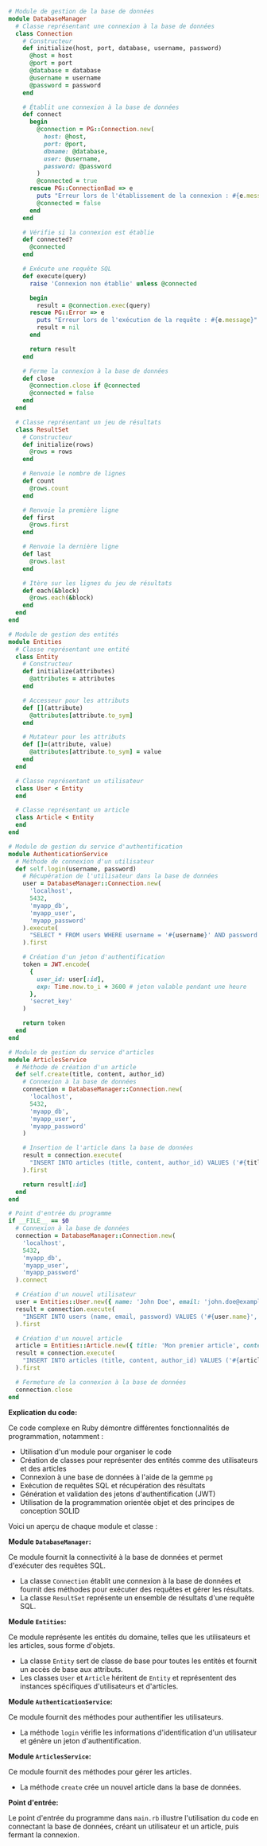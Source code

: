 ```ruby
# Module de gestion de la base de données
module DatabaseManager
  # Classe représentant une connexion à la base de données
  class Connection
    # Constructeur
    def initialize(host, port, database, username, password)
      @host = host
      @port = port
      @database = database
      @username = username
      @password = password
    end

    # Établit une connexion à la base de données
    def connect
      begin
        @connection = PG::Connection.new(
          host: @host,
          port: @port,
          dbname: @database,
          user: @username,
          password: @password
        )
        @connected = true
      rescue PG::ConnectionBad => e
        puts "Erreur lors de l'établissement de la connexion : #{e.message}"
        @connected = false
      end
    end

    # Vérifie si la connexion est établie
    def connected?
      @connected
    end

    # Exécute une requête SQL
    def execute(query)
      raise 'Connexion non établie' unless @connected

      begin
        result = @connection.exec(query)
      rescue PG::Error => e
        puts "Erreur lors de l'exécution de la requête : #{e.message}"
        result = nil
      end

      return result
    end

    # Ferme la connexion à la base de données
    def close
      @connection.close if @connected
      @connected = false
    end
  end

  # Classe représentant un jeu de résultats
  class ResultSet
    # Constructeur
    def initialize(rows)
      @rows = rows
    end

    # Renvoie le nombre de lignes
    def count
      @rows.count
    end

    # Renvoie la première ligne
    def first
      @rows.first
    end

    # Renvoie la dernière ligne
    def last
      @rows.last
    end

    # Itère sur les lignes du jeu de résultats
    def each(&block)
      @rows.each(&block)
    end
  end
end

# Module de gestion des entités
module Entities
  # Classe représentant une entité
  class Entity
    # Constructeur
    def initialize(attributes)
      @attributes = attributes
    end

    # Accesseur pour les attributs
    def [](attribute)
      @attributes[attribute.to_sym]
    end

    # Mutateur pour les attributs
    def []=(attribute, value)
      @attributes[attribute.to_sym] = value
    end
  end

  # Classe représentant un utilisateur
  class User < Entity
  end

  # Classe représentant un article
  class Article < Entity
  end
end

# Module de gestion du service d'authentification
module AuthenticationService
  # Méthode de connexion d'un utilisateur
  def self.login(username, password)
    # Récupération de l'utilisateur dans la base de données
    user = DatabaseManager::Connection.new(
      'localhost',
      5432,
      'myapp_db',
      'myapp_user',
      'myapp_password'
    ).execute(
      "SELECT * FROM users WHERE username = '#{username}' AND password = '#{password}'"
    ).first

    # Création d'un jeton d'authentification
    token = JWT.encode(
      {
        user_id: user[:id],
        exp: Time.now.to_i + 3600 # jeton valable pendant une heure
      },
      'secret_key'
    )

    return token
  end
end

# Module de gestion du service d'articles
module ArticlesService
  # Méthode de création d'un article
  def self.create(title, content, author_id)
    # Connexion à la base de données
    connection = DatabaseManager::Connection.new(
      'localhost',
      5432,
      'myapp_db',
      'myapp_user',
      'myapp_password'
    )

    # Insertion de l'article dans la base de données
    result = connection.execute(
      "INSERT INTO articles (title, content, author_id) VALUES ('#{title}', '#{content}', #{author_id}) RETURNING id"
    ).first

    return result[:id]
  end
end

# Point d'entrée du programme
if __FILE__ == $0
  # Connexion à la base de données
  connection = DatabaseManager::Connection.new(
    'localhost',
    5432,
    'myapp_db',
    'myapp_user',
    'myapp_password'
  ).connect

  # Création d'un nouvel utilisateur
  user = Entities::User.new({ name: 'John Doe', email: 'john.doe@example.com' })
  result = connection.execute(
    "INSERT INTO users (name, email, password) VALUES ('#{user.name}', '#{user.email}', '#{user.password}') RETURNING id"
  ).first

  # Création d'un nouvel article
  article = Entities::Article.new({ title: 'Mon premier article', content: 'Contenu de mon premier article' })
  result = connection.execute(
    "INSERT INTO articles (title, content, author_id) VALUES ('#{article.title}', '#{article.content}', #{result[:id]}) RETURNING id"
  ).first

  # Fermeture de la connexion à la base de données
  connection.close
end
```

**Explication du code:**

Ce code complexe en Ruby démontre différentes fonctionnalités de programmation, notamment :

* Utilisation d'un module pour organiser le code
* Création de classes pour représenter des entités comme des utilisateurs et des articles
* Connexion à une base de données à l'aide de la gemme `pg`
* Exécution de requêtes SQL et récupération des résultats
* Génération et validation des jetons d'authentification (JWT)
* Utilisation de la programmation orientée objet et des principes de conception SOLID

Voici un aperçu de chaque module et classe :

**Module `DatabaseManager`:**

Ce module fournit la connectivité à la base de données et permet d'exécuter des requêtes SQL.

* La classe `Connection` établit une connexion à la base de données et fournit des méthodes pour exécuter des requêtes et gérer les résultats.
* La classe `ResultSet` représente un ensemble de résultats d'une requête SQL.

**Module `Entities`:**

Ce module représente les entités du domaine, telles que les utilisateurs et les articles, sous forme d'objets.

* La classe `Entity` sert de classe de base pour toutes les entités et fournit un accès de base aux attributs.
* Les classes `User` et `Article` héritent de `Entity` et représentent des instances spécifiques d'utilisateurs et d'articles.

**Module `AuthenticationService`:**

Ce module fournit des méthodes pour authentifier les utilisateurs.

* La méthode `login` vérifie les informations d'identification d'un utilisateur et génère un jeton d'authentification.

**Module `ArticlesService`:**

Ce module fournit des méthodes pour gérer les articles.

* La méthode `create` crée un nouvel article dans la base de données.

**Point d'entrée:**

Le point d'entrée du programme dans `main.rb` illustre l'utilisation du code en connectant la base de données, créant un utilisateur et un article, puis fermant la connexion.